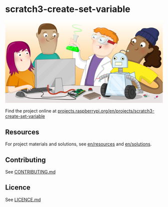 # scratch3-create-set-variable

![scratch3-create-set-variable](banner.png)

Find the project online at [projects.raspberrypi.org/en/projects/scratch3-create-set-variable](https://projects.raspberrypi.org/en/projects/scratch3-create-set-variable)

## Resources
For project materials and solutions, see [en/resources](https://github.com/raspberrypilearning/scratch3-create-set-variable/tree/master/en/resources) and [en/solutions](https://github.com/raspberrypilearning/scratch3-create-set-variable/tree/master/en/solutions).

## Contributing
See [CONTRIBUTING.md](CONTRIBUTING.md)

## Licence
 See [LICENCE.md](LICENCE.md)
